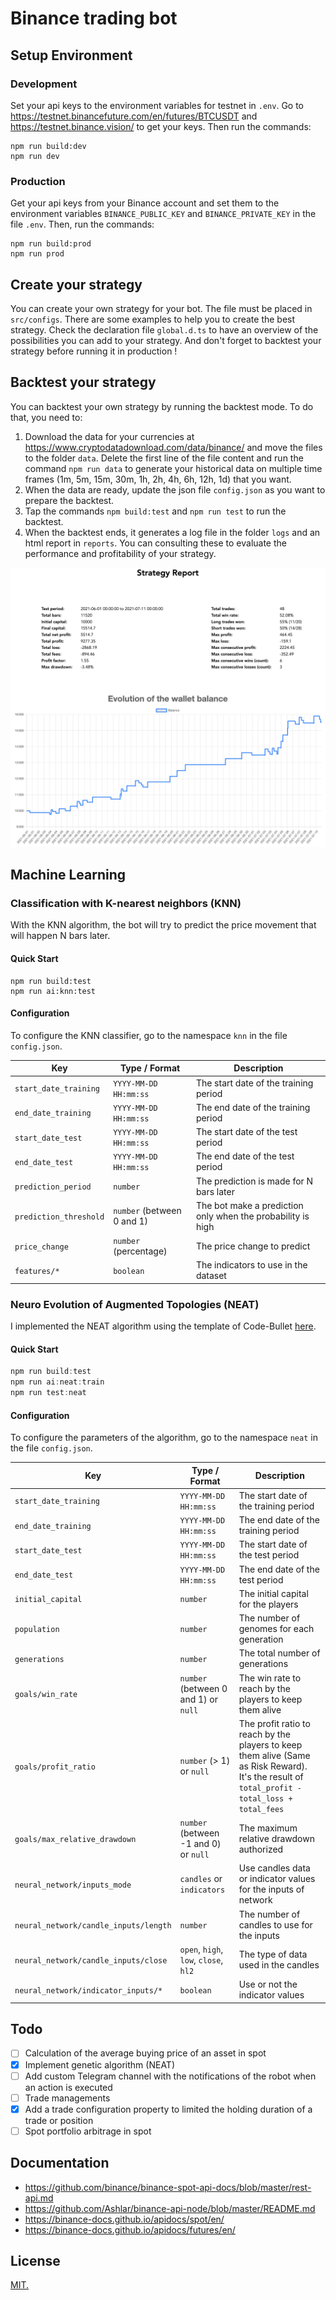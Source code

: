 # Binance trading bot

## Setup Environment

### Development

Set your api keys to the environment variables for testnet in `.env`. Go to https://testnet.binancefuture.com/en/futures/BTCUSDT and https://testnet.binance.vision/ to get your keys. Then run the commands:

```
npm run build:dev
npm run dev
```

### Production

Get your api keys from your Binance account and set them to the environment variables `BINANCE_PUBLIC_KEY` and `BINANCE_PRIVATE_KEY` in the file `.env`. Then, run the commands:

```
npm run build:prod
npm run prod
```

## Create your strategy

You can create your own strategy for your bot. The file must be placed in `src/configs`. There are some examples to help you to create the best strategy. Check the declaration file `global.d.ts` to have an overview of the possibilities you can add to your strategy. And don't forget to backtest your strategy before running it in production !

## Backtest your strategy

You can backtest your own strategy by running the backtest mode. To do that, you need to:

1. Download the data for your currencies at https://www.cryptodatadownload.com/data/binance/ and move the files to the folder `data`. Delete the first line of the file content and run the command `npm run data` to generate your historical data on multiple time frames (1m, 5m, 15m, 30m, 1h, 2h, 4h, 6h, 12h, 1d) that you want.
2. When the data are ready, update the json file `config.json` as you want to prepare the backtest.
3. Tap the commands `npm build:test` and `npm run test` to run the backtest.
4. When the backtest ends, it generates a log file in the folder `logs` and an html report in `reports`. You can consulting these to evaluate the performance and profitability of your strategy.

![demo](./demo/report-preview.png)

## Machine Learning

### Classification with K-nearest neighbors (KNN)

With the KNN algorithm, the bot will try to predict the price movement that will happen N bars later.

#### Quick Start

```
npm run build:test
npm run ai:knn:test
```

#### Configuration

To configure the KNN classifier, go to the namespace `knn` in the file `config.json`.

| Key                    | Type / Format              | Description                                                 |
| ---------------------- | -------------------------- | ----------------------------------------------------------- |
| `start_date_training`  | `YYYY-MM-DD HH:mm:ss`      | The start date of the training period                       |
| `end_date_training`    | `YYYY-MM-DD HH:mm:ss`      | The end date of the training period                         |
| `start_date_test`      | `YYYY-MM-DD HH:mm:ss`      | The start date of the test period                           |
| `end_date_test`        | `YYYY-MM-DD HH:mm:ss`      | The end date of the test period                             |
| `prediction_period`    | `number`                   | The prediction is made for N bars later                     |
| `prediction_threshold` | `number` (between 0 and 1) | The bot make a prediction only when the probability is high |
| `price_change`         | `number` (percentage)      | The price change to predict                                 |
| `features/*`           | `boolean`                  | The indicators to use in the dataset                        |

### Neuro Evolution of Augmented Topologies (NEAT)

I implemented the NEAT algorithm using the template of Code-Bullet [here](https://github.com/Code-Bullet/NEAT-Template-JavaScript).

#### Quick Start

```js
npm run build:test
npm run ai:neat:train
npm run test:neat
```

#### Configuration

To configure the parameters of the algorithm, go to the namespace `neat` in the file `config.json`.

| Key                                   | Type / Format                         | Description                                                                                                                                    |
| ------------------------------------- | ------------------------------------- | ---------------------------------------------------------------------------------------------------------------------------------------------- |
| `start_date_training`                 | `YYYY-MM-DD HH:mm:ss`                 | The start date of the training period                                                                                                          |
| `end_date_training`                   | `YYYY-MM-DD HH:mm:ss`                 | The end date of the training period                                                                                                            |
| `start_date_test`                     | `YYYY-MM-DD HH:mm:ss`                 | The start date of the test period                                                                                                              |
| `end_date_test`                       | `YYYY-MM-DD HH:mm:ss`                 | The end date of the test period                                                                                                                |
| `initial_capital`                     | `number`                              | The initial capital for the players                                                                                                            |
| `population`                          | `number`                              | The number of genomes for each generation                                                                                                      |
| `generations`                         | `number`                              | The total number of generations                                                                                                                |
| `goals/win_rate`                      | `number` (between 0 and 1) or `null`  | The win rate to reach by the players to keep them alive                                                                                        |
| `goals/profit_ratio`                  | `number` (> 1) or `null`              | The profit ratio to reach by the players to keep them alive (Same as Risk Reward). It's the result of `total_profit - total_loss + total_fees` |
| `goals/max_relative_drawdown`         | `number` (between -1 and 0) or `null` | The maximum relative drawdown authorized                                                                                                       |
| `neural_network/inputs_mode`          | `candles` or `indicators`             | Use candles data or indicator values for the inputs of network                                                                                 |
| `neural_network/candle_inputs/length` | `number`                              | The number of candles to use for the inputs                                                                                                    |
| `neural_network/candle_inputs/close`  | `open`, `high`, `low`, `close`, `hl2` | The type of data used in the candles                                                                                                           |
| `neural_network/indicator_inputs/*`   | `boolean`                             | Use or not the indicator values                                                                                                                |

## Todo

- [ ] Calculation of the average buying price of an asset in spot
- [x] Implement genetic algorithm (NEAT)
- [ ] Add custom Telegram channel with the notifications of the robot when an action is executed
- [ ] Trade managements
- [x] Add a trade configuration property to limited the holding duration of a trade or position
- [ ] Spot portfolio arbitrage in spot

## Documentation

- https://github.com/binance/binance-spot-api-docs/blob/master/rest-api.md
- https://github.com/Ashlar/binance-api-node/blob/master/README.md
- https://binance-docs.github.io/apidocs/spot/en/
- https://binance-docs.github.io/apidocs/futures/en/

## License

[MIT.](./LICENSE)
